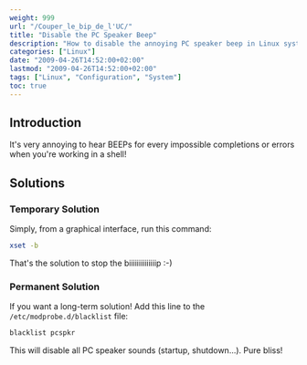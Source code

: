 ```yaml
---
weight: 999
url: "/Couper_le_bip_de_l'UC/"
title: "Disable the PC Speaker Beep"
description: "How to disable the annoying PC speaker beep in Linux systems both temporarily and permanently."
categories: ["Linux"]
date: "2009-04-26T14:52:00+02:00"
lastmod: "2009-04-26T14:52:00+02:00"
tags: ["Linux", "Configuration", "System"]
toc: true
---
```


## Introduction

It's very annoying to hear BEEPs for every impossible completions or errors when you're working in a shell!

## Solutions

### Temporary Solution

Simply, from a graphical interface, run this command:

```bash
xset -b
```

That's the solution to stop the biiiiiiiiiiiiiip :-)

### Permanent Solution

If you want a long-term solution! Add this line to the `/etc/modprobe.d/blacklist` file:

```bash
blacklist pcspkr
```

This will disable all PC speaker sounds (startup, shutdown...). Pure bliss!
